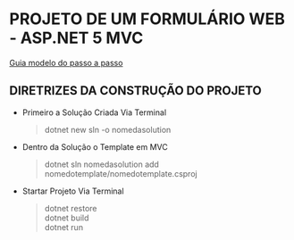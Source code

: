 # PROJETO DE UM FORMULÁRIO WEB - ASP.NET 5 MVC
[Guia modelo do passo a passo](https://www.devmedia.com.br/exemplo/formulario-de-cadastro-em-asp-net-mvc-e-bootstrap/22)

## DIRETRIZES DA CONSTRUÇÃO DO PROJETO

* Primeiro a Solução Criada Via Terminal
    > dotnet new sln -o nomedasolution
* Dentro da Solução o Template em MVC
    > dotnet sln nomedasolution add nomedotemplate/nomedotemplate.csproj
* Startar Projeto Via Terminal
    > dotnet restore <br>
    > dotnet build <br>
    > dotnet run
